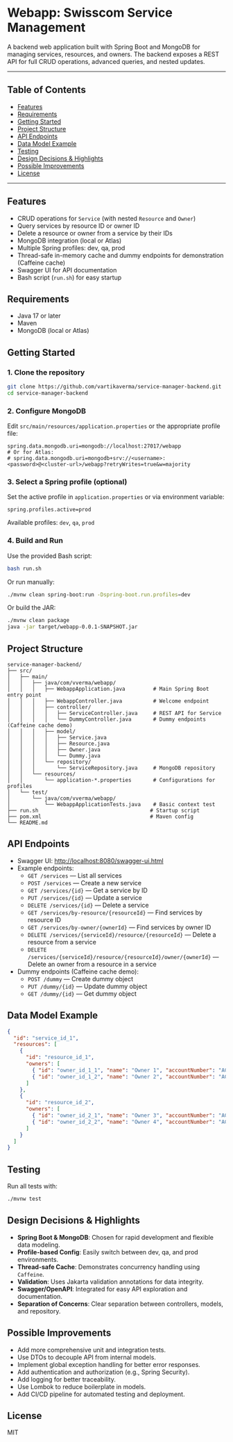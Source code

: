 # Webapp: Swisscom Service Management

A backend web application built with Spring Boot and MongoDB for managing services, resources, and owners. The backend exposes a REST API for full CRUD operations, advanced queries, and nested updates.

---

## Table of Contents
- [Features](#features)
- [Requirements](#requirements)
- [Getting Started](#getting-started)
- [Project Structure](#project-structure)
- [API Endpoints](#api-endpoints)
- [Data Model Example](#data-model-example)
- [Testing](#testing)
- [Design Decisions & Highlights](#design-decisions--highlights)
- [Possible Improvements](#possible-improvements)
- [License](#license)

---

## Features
- CRUD operations for `Service` (with nested `Resource` and `Owner`)
- Query services by resource ID or owner ID
- Delete a resource or owner from a service by their IDs
- MongoDB integration (local or Atlas)
- Multiple Spring profiles: dev, qa, prod
- Thread-safe in-memory cache and dummy endpoints for demonstration (Caffeine cache)
- Swagger UI for API documentation
- Bash script (`run.sh`) for easy startup

## Requirements
- Java 17 or later
- Maven
- MongoDB (local or Atlas)

## Getting Started

### 1. Clone the repository
```sh
git clone https://github.com/vartikaverma/service-manager-backend.git
cd service-manager-backend
```

### 2. Configure MongoDB
Edit `src/main/resources/application.properties` or the appropriate profile file:
```properties
spring.data.mongodb.uri=mongodb://localhost:27017/webapp
# Or for Atlas:
# spring.data.mongodb.uri=mongodb+srv://<username>:<password>@<cluster-url>/webapp?retryWrites=true&w=majority
```

### 3. Select a Spring profile (optional)
Set the active profile in `application.properties` or via environment variable:
```properties
spring.profiles.active=prod
```
Available profiles: `dev`, `qa`, `prod`

### 4. Build and Run
Use the provided Bash script:
```sh
bash run.sh
```
Or run manually:
```sh
./mvnw clean spring-boot:run -Dspring-boot.run.profiles=dev
```
Or build the JAR:
```sh
./mvnw clean package
java -jar target/webapp-0.0.1-SNAPSHOT.jar
```

## Project Structure
```
service-manager-backend/
├── src/
│   ├── main/
│   │   ├── java/com/vverma/webapp/
│   │   │   ├── WebappApplication.java         # Main Spring Boot entry point
│   │   │   ├── WebappController.java          # Welcome endpoint
│   │   │   ├── controller/
│   │   │   │   ├── ServiceController.java     # REST API for Service
│   │   │   │   └── DummyController.java       # Dummy endpoints (Caffeine cache demo)
│   │   │   ├── model/
│   │   │   │   ├── Service.java
│   │   │   │   ├── Resource.java
│   │   │   │   ├── Owner.java
│   │   │   │   └── Dummy.java
│   │   │   └── repository/
│   │   │       └── ServiceRepository.java     # MongoDB repository
│   │   └── resources/
│   │       └── application-*.properties       # Configurations for profiles
│   └── test/
│       └── java/com/vverma/webapp/
│           └── WebappApplicationTests.java    # Basic context test
├── run.sh                                    # Startup script
├── pom.xml                                   # Maven config
└── README.md
```

## API Endpoints
- Swagger UI: [http://localhost:8080/swagger-ui.html](http://localhost:8080/swagger-ui.html)
- Example endpoints:
  - `GET /services` — List all services
  - `POST /services` — Create a new service
  - `GET /services/{id}` — Get a service by ID
  - `PUT /services/{id}` — Update a service
  - `DELETE /services/{id}` — Delete a service
  - `GET /services/by-resource/{resourceId}` — Find services by resource ID
  - `GET /services/by-owner/{ownerId}` — Find services by owner ID
  - `DELETE /services/{serviceId}/resource/{resourceId}` — Delete a resource from a service
  - `DELETE /services/{serviceId}/resource/{resourceId}/owner/{ownerId}` — Delete an owner from a resource in a service
- Dummy endpoints (Caffeine cache demo):
  - `POST /dummy` — Create dummy object
  - `PUT /dummy/{id}` — Update dummy object
  - `GET /dummy/{id}` — Get dummy object

## Data Model Example
```json
{
  "id": "service_id_1",
  "resources": [
    {
      "id": "resource_id_1",
      "owners": [
        { "id": "owner_id_1_1", "name": "Owner 1", "accountNumber": "AC001", "level": 1 },
        { "id": "owner_id_1_2", "name": "Owner 2", "accountNumber": "AC002", "level": 2 }
      ]
    },
    {
      "id": "resource_id_2",
      "owners": [
        { "id": "owner_id_2_1", "name": "Owner 3", "accountNumber": "AC003", "level": 1 },
        { "id": "owner_id_2_2", "name": "Owner 4", "accountNumber": "AC004", "level": 2 }
      ]
    }
  ]
}
```

## Testing
Run all tests with:
```sh
./mvnw test
```

## Design Decisions & Highlights
- **Spring Boot & MongoDB**: Chosen for rapid development and flexible data modeling.
- **Profile-based Config**: Easily switch between dev, qa, and prod environments.
- **Thread-safe Cache**: Demonstrates concurrency handling using `Caffeine`.
- **Validation**: Uses Jakarta validation annotations for data integrity.
- **Swagger/OpenAPI**: Integrated for easy API exploration and documentation.
- **Separation of Concerns**: Clear separation between controllers, models, and repository.

## Possible Improvements
- Add more comprehensive unit and integration tests.
- Use DTOs to decouple API from internal models.
- Implement global exception handling for better error responses.
- Add authentication and authorization (e.g., Spring Security).
- Add logging for better traceability.
- Use Lombok to reduce boilerplate in models.
- Add CI/CD pipeline for automated testing and deployment.

## License
MIT
